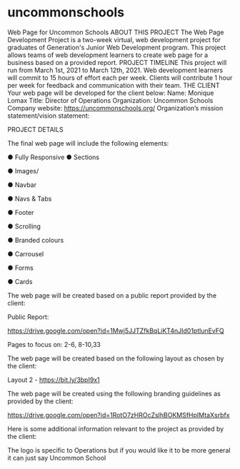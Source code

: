 # uncommonschools
Web Page for Uncommon Schools
ABOUT THIS PROJECT
The Web Page Development Project is a two-week virtual, web development
project for graduates of Generation's Junior Web Development program. This
project allows teams of web development learners to create web page for a
business based on a provided report.
PROJECT TIMELINE
This project will run from March 1st, 2021 to March 12th, 2021.
Web development learners will commit to 15 hours of effort each per week.
Clients will contribute 1 hour per week for feedback and communication with
their team.
THE CLIENT
Your web page will be developed for the client below:
Name: Monique Lomax
Title: Director of Operations
Organization: Uncommon Schools
Company website: https://uncommonschools.org/
Organization’s mission statement/vision statement: <MissionAndVision>
  
PROJECT DETAILS

The final web page will include the following elements:

● Fully Responsive
● Sections

● Images/

● Navbar

● Navs & Tabs

● Footer

● Scrolling

● Branded colours

● Carrousel

● Forms

● Cards

The web page will be created based on a public report provided by the client:

Public Report:

https://drive.google.com/open?id=1Mwj5JJTZfkBqLiKT4nJId01ptlunEvFQ

Pages to focus on: 2-6, 8-10,33

The web page will be created based on the following layout as chosen by the
client:

Layout 2 - https://bit.ly/3bpI9x1

The web page will be created using the following branding guidelines as
provided by the client:

https://drive.google.com/open?id=1RotO7zHROcZslhBOKMSfHpIMtaXsrbfx

Here is some additional information relevant to the project as provided by the
client:

The logo is specific to Operations but if you would like it to be more general it
can just say Uncommon School
